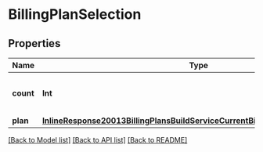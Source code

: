# BillingPlanSelection

## Properties
Name | Type | Description | Notes
------------ | ------------- | ------------- | -------------
**count** | **Int** | Number of instances of the billing plan. | [optional] 
**plan** | [**InlineResponse20013BillingPlansBuildServiceCurrentBillingPeriodByAccountPlan**](InlineResponse20013BillingPlansBuildServiceCurrentBillingPeriodByAccountPlan.md) |  | [optional] 

[[Back to Model list]](../README.md#documentation-for-models) [[Back to API list]](../README.md#documentation-for-api-endpoints) [[Back to README]](../README.md)


